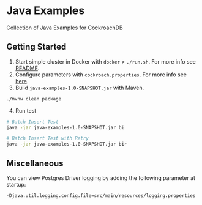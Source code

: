 # Java Examples
Collection of Java Examples for CockroachDB

## Getting Started

1) Start simple cluster in Docker with `docker` > `./run.sh`.  For more info see [README](docker/README.md).
2) Configure parameters with `cockroach.properties`.  For more info see [here](src/main/resources/cockroach.properties).
3) Build `java-examples-1.0-SNAPSHOT.jar` with Maven.  
```bash
./mvnw clean package
```
4) Run test
```bash
# Batch Insert Test
java -jar java-examples-1.0-SNAPSHOT.jar bi

# Batch Insert Test with Retry
java -jar java-examples-1.0-SNAPSHOT.jar bir
```

## Miscellaneous
You can view Postgres Driver logging by adding the following parameter at startup:
```bash
-Djava.util.logging.config.file=src/main/resources/logging.properties
```

